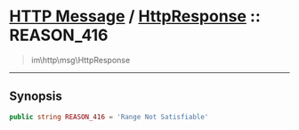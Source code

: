 # [HTTP Message](http.md) / [HttpResponse](http-HttpResponse.md) :: REASON_416
 > im\http\msg\HttpResponse
____

## Synopsis
```php
public string REASON_416 = 'Range Not Satisfiable'
```
